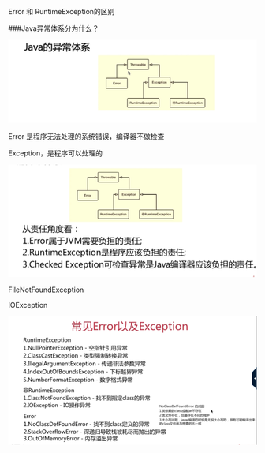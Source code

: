 Error 和 RuntimeException的区别



###Java异常体系分为什么？

![1571944793462](assets\1571944793462.png)

Error 是程序无法处理的系统错误，编译器不做检查



Exception，是程序可以处理的



![1571944880393](assets\1571944880393.png)



FileNotFoundException 

IOException

![1571944994581](assets\1571944994581.png)



